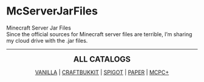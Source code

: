 # McServerJarFiles
Minecraft Server Jar Files <br>
Since the official sources for Minecraft server files are terrible, I’m sharing my cloud drive with the .jar files.

<hr>
<p style="text-align:center;"><span style="font-size:20px;"><strong>ALL CATALOGS</strong></span></p>
<p style="text-align:center;"><a href="https://mega.nz/folder/iVxCHDxI#0AKuT8i9ZA67OuTiNGs-_A">VANILLA</a> | <a href="https://mega.nz/folder/iFRk0DhK#nmCYFPkcnBn2g7zhTJxjuA">CRAFTBUKKIT</a> | <a href="https://mega.nz/folder/iU5ViJpb#9gvgNm-wKrjsllCKab8SjQ">SPIGOT</a> | <a href="https://mega.nz/folder/bcg1XJBZ#liBBvRKFzCufO7Zx9rdmnA">PAPER</a> | <a href="https://mega.nz/folder/LIYnmZiY#bFlBfCvjj3sXfHygYqt6rw">MCPC+</a></p>
